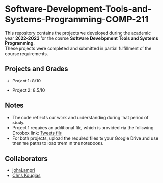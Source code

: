 # Software-Development-Tools-and-Systems-Programming-COMP-211

This repository contains the projects we developed during the academic year **2022–2023** for the course **Software Development Tools and Systems Programming**.  
These projects were completed and submitted in partial fulfillment of the course requirements.

## Projects and Grades

- Project 1: 8/10

- Project 2: 8.5/10

## Notes
- The code reflects our work and understanding during that period of study.
- Project 1 requires an additional file, which is provided via the following Dropbox link: [Tweets file](https://www.dropbox.com/scl/fi/lstg8zbydprwlgg1lhtgy/tweetdhead300000.json?rlkey=pwzrs3icnwxn71pl3k6paxcx8&st=wsn8u7g3&dl=0)
- For both projects, upload the required files to your Google Drive and use their file paths to load them in the notebooks.

## Collaborators
- [johnLampri](https://github.com/johnLampri)
- [Chris Kougias](https://github.com/Programming-Gaps)

